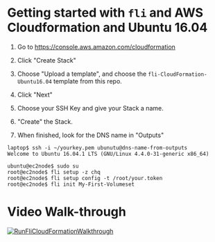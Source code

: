 
# Getting started with `fli` and AWS Cloudformation and Ubuntu 16.04

1. Go to https://console.aws.amazon.com/cloudformation

2. Click "Create Stack"

3. Choose "Upload a template", and choose the `fli-CloudFormation-Ubuntu16.04` template from this repo.

4. Click "Next"

5. Choose your SSH Key and give your Stack a name.

6. "Create" the Stack.

7. When finished, look for the DNS name in "Outputs"

```
laptop$ ssh -i ~/yourkey.pem ubunutu@dns-name-from-outputs
Welcome to Ubuntu 16.04.1 LTS (GNU/Linux 4.4.0-31-generic x86_64)

ubuntu@ec2node$ sudo su
root@ec2node$ fli setup -z chq
root@ec2node$ fli setup config -t /root/your.token
root@ec2node$ fli init My-First-Volumeset
```
# Video Walk-through

[![RunFliCloudFormationWalkthrough](https://img.youtube.com/vi/hE3P-hkNUR8/0.jpg)](https://www.youtube.com/watch?v=hE3P-hkNUR8)
